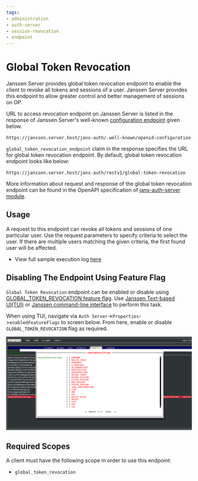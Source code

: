 ```yaml
---
tags:
- administration
- auth-server
- session-revocation
- endpoint
---
```

# Global Token Revocation


Janssen Server provides global token revocation endpoint to enable the client to revoke all tokens and sessions of a user.
Janssen Server provides this endpoint to allow greater 
control and better management of sessions on OP.

URL to access revocation endpoint on Janssen Server is listed in the response of Janssen Server's well-known
[configuration endpoint](./configuration.md) given below.

```text
https://janssen.server.host/jans-auth/.well-known/openid-configuration
```

`global_token_revocation_endpoint` claim in the response specifies the URL for global token revocation endpoint. By default, global token revocation endpoint
looks like below:

```
https://janssen.server.host/jans-auth/restv1/global-token-revocation
```

More information about request and response of the global token revocation endpoint can be found in
the OpenAPI specification of [jans-auth-server module](https://gluu.org/swagger-ui/?url=https://raw.githubusercontent.com/JanssenProject/jans/vreplace-janssen-version/jans-auth-server/docs/swagger.yaml).

## Usage

A request to this endpoint can revoke all tokens and sessions of one particular user. Use the request parameters to specify 
criteria to select the user. If there are multiple users matching the given criteria, the first found user will be affected.

- View full sample execution log [here](../../../assets/log/global-token-revocation-run-log.txt)

## Disabling The Endpoint Using Feature Flag

`Global Token Revocation` endpoint can be enabled or disable using [GLOBAL_TOKEN_REVOCATION feature flag](../../reference/json/feature-flags/janssenauthserver-feature-flags.md#globaltokenrevocation).
Use [Janssen Text-based UI(TUI)](../../config-guide/config-tools/jans-tui/README.md) or [Janssen command-line interface](../../config-guide/config-tools/jans-cli/README.md) to perform this task.

When using TUI, navigate via `Auth Server`->`Properties`->`enabledFeatureFlags` to screen below. From here, enable or
disable `GLOBAL_TOKEN_REVOCATION` flag as required.

![](../../../assets/image-tui-enable-components.png)

## Required Scopes

A client must have the following scope in order to use this endpoint:

- `global_token_revocation`

